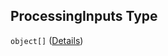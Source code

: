 ## ProcessingInputs Type

`object[]` ([Details](pipeline-definition-definitions-processingargs-properties-processinginputs-items.md))
